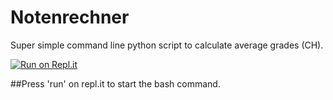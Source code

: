 # Notenrechner

Super simple command line python script to calculate average grades (CH). 

[![Run on Repl.it](https://repl.it/badge/github/sandromatter/notenrechner)](https://repl.it/github/sandromatter/notenrechner)

##Press 'run' on repl.it to start the bash command.

